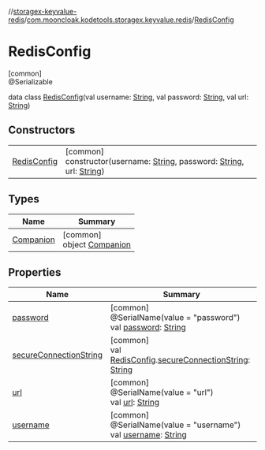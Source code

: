 //[storagex-keyvalue-redis](../../../index.md)/[com.mooncloak.kodetools.storagex.keyvalue.redis](../index.md)/[RedisConfig](index.md)

# RedisConfig

[common]\
@Serializable

data class [RedisConfig](index.md)(val username: [String](https://kotlinlang.org/api/latest/jvm/stdlib/kotlin/-string/index.html), val password: [String](https://kotlinlang.org/api/latest/jvm/stdlib/kotlin/-string/index.html), val url: [String](https://kotlinlang.org/api/latest/jvm/stdlib/kotlin/-string/index.html))

## Constructors

| | |
|---|---|
| [RedisConfig](-redis-config.md) | [common]<br>constructor(username: [String](https://kotlinlang.org/api/latest/jvm/stdlib/kotlin/-string/index.html), password: [String](https://kotlinlang.org/api/latest/jvm/stdlib/kotlin/-string/index.html), url: [String](https://kotlinlang.org/api/latest/jvm/stdlib/kotlin/-string/index.html)) |

## Types

| Name | Summary |
|---|---|
| [Companion](-companion/index.md) | [common]<br>object [Companion](-companion/index.md) |

## Properties

| Name | Summary |
|---|---|
| [password](password.md) | [common]<br>@SerialName(value = &quot;password&quot;)<br>val [password](password.md): [String](https://kotlinlang.org/api/latest/jvm/stdlib/kotlin/-string/index.html) |
| [secureConnectionString](../secure-connection-string.md) | [common]<br>val [RedisConfig](index.md).[secureConnectionString](../secure-connection-string.md): [String](https://kotlinlang.org/api/latest/jvm/stdlib/kotlin/-string/index.html) |
| [url](url.md) | [common]<br>@SerialName(value = &quot;url&quot;)<br>val [url](url.md): [String](https://kotlinlang.org/api/latest/jvm/stdlib/kotlin/-string/index.html) |
| [username](username.md) | [common]<br>@SerialName(value = &quot;username&quot;)<br>val [username](username.md): [String](https://kotlinlang.org/api/latest/jvm/stdlib/kotlin/-string/index.html) |

